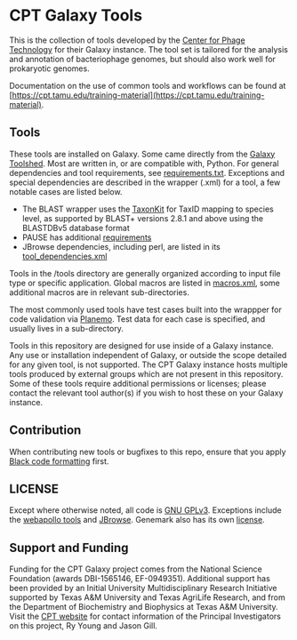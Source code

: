 # CPT Galaxy Tools

This is the collection of tools developed by the [Center for Phage Technology](https://cpt.tamu.edu/) for their Galaxy instance. The tool set is tailored for the analysis and annotation of bacteriophage genomes, but should also work well for prokaryotic genomes. 

Documentation on the use of common tools and workflows can be found at [https://cpt.tamu.edu/training-material](https://cpt.tamu.edu/training-material).

## Tools

These tools are installed on Galaxy. Some came directly from the [Galaxy Toolshed](). Most are written in, or are compatible with, Python. For general dependencies and tool requirements, see [requirements.txt](https://github.tamu.edu/CPT/Galaxy-Tools/blob/master/requirements.txt). Exceptions and special dependencies are described in the wrapper (.xml) for a tool, a few notable cases are listed below.

- The BLAST wrapper uses the [TaxonKit](https://github.com/shenwei356/taxonkit) for TaxID mapping to species level, as supported by BLAST+ versions 2.8.1 and above using the BLASTDBv5 database format
- PAUSE has additional [requirements](https://github.tamu.edu/CPT/Galaxy-Tools/blob/master/tools/pause/requirements.txt)
- JBrowse dependencies, including perl, are listed in its [tool_dependencies.xml](https://github.tamu.edu/CPT/Galaxy-Tools/blob/master/tools/jbrowse/tool_dependencies.xml)

Tools in the /tools directory are generally organized according to input file type or specific application. Global macros are listed in [macros.xml](https://github.tamu.edu/CPT/Galaxy-Tools/blob/master/tools/macros.xml), some additional macros are in relevant sub-directories.

The most commonly used tools have test cases built into the wrappper for code validation via [Planemo](https://github.com/galaxyproject/planemo). Test data for each case is specified, and usually lives in a sub-directory.

Tools in this repository are designed for use inside of a Galaxy instance. Any use or installation independent of Galaxy, or outside the scope detailed for any given tool, is not supported. The CPT Galaxy instance hosts multiple tools produced by external groups which are not present in this repository. Some of these tools require additional permissions or licenses; please contact the relevant tool author(s) if you wish to host these on your Galaxy instance.


## Contribution

When contributing new tools or bugfixes to this repo, ensure that you apply [Black code formatting](https://github.com/psf/black) first.


## LICENSE

Except where otherwise noted, all code is [GNU GPLv3](https://github.tamu.edu/CPT/Galaxy-Tools/blob/master/LICENSE).
Exceptions include the [webapollo tools](https://github.tamu.edu/CPT/Galaxy-Tools/blob/master/tools/webapollo/README.md) and [JBrowse](https://github.tamu.edu/CPT/Galaxy-Tools/tree/master/tools/jbrowse). Genemark also has its own [license](https://github.tamu.edu/CPT/Galaxy-Tools/blob/master/tools/genemark/LICENSE).

## Support and Funding

Funding for the CPT Galaxy project comes from the National Science Foundation (awards DBI-1565146, EF-0949351). Additional support has been provided by an Initial University Multidisciplinary Research Initiative supported by Texas A&M University and Texas AgriLife Research, and from the Department of Biochemistry and Biophysics at Texas A&M University. Visit the [CPT website](https://cpt.tamu.edu/people/) for contact information of the Principal Investigators on this project, Ry Young and Jason Gill. 

